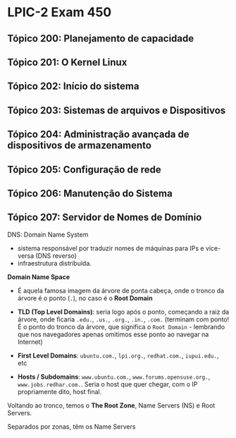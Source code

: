 # LPIC-2 Exam 450

## Tópico 200: Planejamento de capacidade
## Tópico 201: O Kernel Linux
## Tópico 202: Início do sistema
## Tópico 203: Sistemas de arquivos e Dispositivos
## Tópico 204: Administração avançada de dispositivos de armazenamento
## Tópico 205: Configuração de rede
## Tópico 206: Manutenção do Sistema
## Tópico 207: Servidor de Nomes de Domínio

DNS: Domain Name System
- sistema responsável por traduzir nomes de máquinas para IPs e vice-versa (DNS reverso)
- infraestrutura distribuída.

**Domain Name Space**

- É aquela famosa imagem da árvore de ponta cabeça, onde o tronco da árvore é o ponto (`.`), no caso é o **Root Domain**

- **TLD (Top Level Domains)**: seria logo após o ponto, começando a raiz da árvore, onde ficaria `.edu.`, `.us.`, `.org.`, `.in.`, `.com.` (terminam com ponto! É o ponto do tronco da árvore, que significa o `Root Domain` - lembrando que nos navegadores apenas omitimos esse ponto ao navegar na Internet)

- **First Level Domains**: `ubuntu.com.`, `lpi.org.`, `redhat.com.`, `iupui.edu.`, etc

- **Hosts / Subdomains**: `www.ubuntu.com.`, `www.forums.opensuse.org.`, `www.jobs.redhar.com.`. Seria o host que quer chegar, com o IP propriamente dito, host final.

Voltando ao tronco, temos o **The Root Zone**, Name Servers (NS) e Root Servers.

Separados por zonas, têm os Name Servers 
<!--stackedit_data:
eyJoaXN0b3J5IjpbNTQ4MTEyMTEwLDExOTkwMDc2NjIsLTE2Nj
c3MjExODgsLTk2Mzg3MDQ1MCwtODIxODI0NjIyLDY0NTU4NTU1
OCwxNTYxMDMyNDAyXX0=
-->